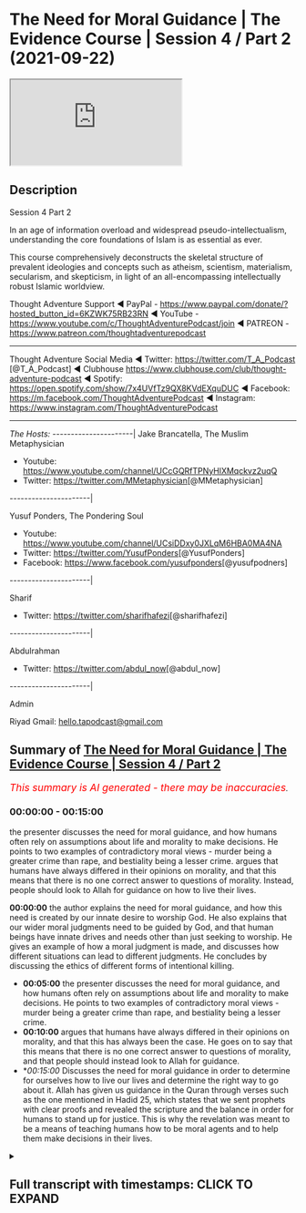 # The Need for Moral Guidance | The Evidence Course | Session 4 / Part 2 (2021-09-22)

<iframe loading='lazy' src='https://www.youtube.com/embed/Krwadk8F6nU'></iframe>

## Description

Session 4  Part 2

In an age of information overload and widespread pseudo-intellectualism, understanding the core foundations of Islam is as essential as ever. 

This course comprehensively deconstructs the skeletal structure of prevalent ideologies and concepts such as atheism, scientism, materialism, secularism, and skepticism, in light of an all-encompassing intellectually robust Islamic worldview.

Thought Adventure Support
◄ PayPal - https://www.paypal.com/donate/?hosted_button_id=6KZWK75RB23RN 
◄ YouTube - https://www.youtube.com/c/ThoughtAdventurePodcast/join
◄ PATREON - https://www.patreon.com/thoughtadventurepodcast
____________________________________________________________________

Thought Adventure Social Media
◄ Twitter: https://twitter.com/T_A_Podcast​​ [@T_A_Podcast]
◄ Clubhouse https://www.clubhouse.com/club/thought-adventure-podcast
◄ Spotify: https://open.spotify.com/show/7x4UVfTz9QX8KVdEXquDUC
◄ Facebook: https://m.facebook.com/ThoughtAdventurePodcast
◄ Instagram: https://www.instagram.com/ThoughtAdventurePodcast​

----------------------------------------------------------------

*The Hosts:*
----------------------|
Jake Brancatella, The Muslim Metaphysician

- Youtube: https://www.youtube.com/channel/UCcGQRfTPNyHlXMqckvz2uqQ
- Twitter:  https://twitter.com/MMetaphysician​​ [@MMetaphysician]

----------------------|

Yusuf Ponders, The Pondering Soul

- Youtube: https://www.youtube.com/channel/UCsiDDxy0JXLqM6HBA0MA4NA
- Twitter: https://twitter.com/YusufPonders​​ [@YusufPonders]
- Facebook: https://www.facebook.com/yusufponders​ [@yusufpodners]

----------------------|

Sharif

- Twitter: https://twitter.com/sharifhafezi​​ [@sharifhafezi]

----------------------|

Abdulrahman

- Twitter: https://twitter.com/abdul_now​ [@abdul_now]

----------------------|

Admin

Riyad 
Gmail: hello.tapodcast@gmail.com

## Summary of [The Need for Moral Guidance | The Evidence Course | Session 4 / Part 2](https://www.youtube.com/watch?v=Krwadk8F6nU)


*<span style="color:red; font-size:125%">This summary is AI generated - there may be inaccuracies</span>. [](/)*

### <a onclick="modifyYTiframeseektime('0')">00:00:00</a> - <a onclick="modifyYTiframeseektime('900')">00:15:00</a>

 the presenter discusses the need for moral guidance, and how humans often rely on assumptions about life and morality to make decisions. He points to two examples of contradictory moral views - murder being a greater crime than rape, and bestiality being a lesser crime. argues that humans have always differed in their opinions on morality, and that this means that there is no one correct answer to questions of morality. Instead, people should look to Allah for guidance on how to live their lives.

**<a onclick="modifyYTiframeseektime('0')">00:00:00</a>**  the author explains the need for moral guidance, and how this need is created by our innate desire to worship God. He also explains that our wider moral judgments need to be guided by God, and that human beings have innate drives and needs other than just seeking to worship. He gives an example of how a moral judgment is made, and discusses how different situations can lead to different judgments. He concludes by discussing the ethics of different forms of intentional killing.
* **<a onclick="modifyYTiframeseektime('300')">00:05:00</a>**  the presenter discusses the need for moral guidance, and how humans often rely on assumptions about life and morality to make decisions. He points to two examples of contradictory moral views - murder being a greater crime than rape, and bestiality being a lesser crime.
* **<a onclick="modifyYTiframeseektime('600')">00:10:00</a>** argues that humans have always differed in their opinions on morality, and that this has always been the case. He goes on to say that this means that there is no one correct answer to questions of morality, and that people should instead look to Allah for guidance.
* **<a onclick="modifyYTiframeseektime('900')">00:15:00</a>* Discusses the need for moral guidance in order to determine for ourselves how to live our lives and determine the right way to go about it. Allah has given us guidance in the Quran through verses such as the one mentioned in Hadid 25, which states that we sent prophets with clear proofs and revealed the scripture and the balance in order for humans to stand up for justice. This is why the revelation was meant to be a means of teaching humans how to be moral agents and to help them make decisions in their lives.

<details><summary><h2>Full transcript with timestamps: CLICK TO EXPAND</h2></summary>

<a onclick="modifyYTiframeseektime('14')">0:00:14</a> i want you to imagine you had one  
<a onclick="modifyYTiframeseektime('16')">0:00:16</a> healthy individual he's got healthy  
<a onclick="modifyYTiframeseektime('18')">0:00:18</a> heart healthy lungs healthy liver  
<a onclick="modifyYTiframeseektime('21')">0:00:21</a> healthy kidneys he's a healthy  
<a onclick="modifyYTiframeseektime('23')">0:00:23</a> uh person  
<a onclick="modifyYTiframeseektime('25')">0:00:25</a> but then you had four unhealthy people  
<a onclick="modifyYTiframeseektime('28')">0:00:28</a> one who needs a heart one who needs a  
<a onclick="modifyYTiframeseektime('31')">0:00:31</a> lungs one who needs liver and one who  
<a onclick="modifyYTiframeseektime('33')">0:00:33</a> needs kidneys  
<a onclick="modifyYTiframeseektime('34')">0:00:34</a> and they need these things to live  
<a onclick="modifyYTiframeseektime('37')">0:00:37</a> in this scenario would it be ethical  
<a onclick="modifyYTiframeseektime('40')">0:00:40</a> would it be the moral thing to do to  
<a onclick="modifyYTiframeseektime('42')">0:00:42</a> kill that one healthy person  
<a onclick="modifyYTiframeseektime('45')">0:00:45</a> harvest their organs in order to save  
<a onclick="modifyYTiframeseektime('47')">0:00:47</a> for people  
<a onclick="modifyYTiframeseektime('48')">0:00:48</a> isn't this maximizing the greatest good  
<a onclick="modifyYTiframeseektime('51')">0:00:51</a> for the greatest number of people  
<a onclick="modifyYTiframeseektime('53')">0:00:53</a> is it a moral thing to do  
<a onclick="modifyYTiframeseektime('57')">0:00:57</a> so in first part in the first part of  
<a onclick="modifyYTiframeseektime('59')">0:00:59</a> this section of need for messengers we  
<a onclick="modifyYTiframeseektime('61')">0:01:01</a> spent some time talking about and  
<a onclick="modifyYTiframeseektime('64')">0:01:04</a> explaining the fitra of the human being  
<a onclick="modifyYTiframeseektime('66')">0:01:06</a> the fact that human beings have this  
<a onclick="modifyYTiframeseektime('68')">0:01:08</a> innate desire to worship which was  
<a onclick="modifyYTiframeseektime('70')">0:01:10</a> ultimately created by allah  
<a onclick="modifyYTiframeseektime('73')">0:01:13</a> however in this part  
<a onclick="modifyYTiframeseektime('75')">0:01:15</a> i want to expand our understanding of  
<a onclick="modifyYTiframeseektime('77')">0:01:17</a> the human nature  
<a onclick="modifyYTiframeseektime('79')">0:01:19</a> and explain that not only  
<a onclick="modifyYTiframeseektime('82')">0:01:22</a> would our instinct to worship require  
<a onclick="modifyYTiframeseektime('84')">0:01:24</a> regulating from allah from the creator  
<a onclick="modifyYTiframeseektime('87')">0:01:27</a> but also  
<a onclick="modifyYTiframeseektime('88')">0:01:28</a> our wider moral judgments we make needs  
<a onclick="modifyYTiframeseektime('91')">0:01:31</a> to be guided from by allah  
<a onclick="modifyYTiframeseektime('94')">0:01:34</a> you see human beings we've been created  
<a onclick="modifyYTiframeseektime('96')">0:01:36</a> with needs  
<a onclick="modifyYTiframeseektime('98')">0:01:38</a> and with drives  
<a onclick="modifyYTiframeseektime('99')">0:01:39</a> other drives other than just seeking to  
<a onclick="modifyYTiframeseektime('101')">0:01:41</a> worship so for example we have the drive  
<a onclick="modifyYTiframeseektime('103')">0:01:43</a> to eat to drink to sleep  
<a onclick="modifyYTiframeseektime('106')">0:01:46</a> we also have the drive within us to form  
<a onclick="modifyYTiframeseektime('109')">0:01:49</a> relationships with other people like  
<a onclick="modifyYTiframeseektime('111')">0:01:51</a> family bonds like living and interacting  
<a onclick="modifyYTiframeseektime('114')">0:01:54</a> with our neighbors like engaging in  
<a onclick="modifyYTiframeseektime('116')">0:01:56</a> trade like establishing security and  
<a onclick="modifyYTiframeseektime('118')">0:01:58</a> cooperation with other people  
<a onclick="modifyYTiframeseektime('121')">0:02:01</a> how then do we organize these types of  
<a onclick="modifyYTiframeseektime('124')">0:02:04</a> relationships this is part of us this is  
<a onclick="modifyYTiframeseektime('126')">0:02:06</a> what it means to be a human being to  
<a onclick="modifyYTiframeseektime('128')">0:02:08</a> live within a social society socially  
<a onclick="modifyYTiframeseektime('131')">0:02:11</a> with other people and interact so how  
<a onclick="modifyYTiframeseektime('133')">0:02:13</a> then do we regulate these types of  
<a onclick="modifyYTiframeseektime('135')">0:02:15</a> relationships  
<a onclick="modifyYTiframeseektime('136')">0:02:16</a> and not just that but also within human  
<a onclick="modifyYTiframeseektime('140')">0:02:20</a> beings we have this desire to do good  
<a onclick="modifyYTiframeseektime('143')">0:02:23</a> meaning we have this desire to seek the  
<a onclick="modifyYTiframeseektime('146')">0:02:26</a> moral or ethical value behind the  
<a onclick="modifyYTiframeseektime('148')">0:02:28</a> actions that we perform  
<a onclick="modifyYTiframeseektime('150')">0:02:30</a> so this innate desire to be moral as  
<a onclick="modifyYTiframeseektime('152')">0:02:32</a> well as being able you know this desire  
<a onclick="modifyYTiframeseektime('154')">0:02:34</a> to satisfy our instincts and biological  
<a onclick="modifyYTiframeseektime('156')">0:02:36</a> needs by interacting with others etc  
<a onclick="modifyYTiframeseektime('160')">0:02:40</a> we need to ask the question how do we do  
<a onclick="modifyYTiframeseektime('162')">0:02:42</a> this  
<a onclick="modifyYTiframeseektime('163')">0:02:43</a> while still being moral agents so how do  
<a onclick="modifyYTiframeseektime('165')">0:02:45</a> i go out and interact with my family or  
<a onclick="modifyYTiframeseektime('168')">0:02:48</a> with neighbors or how do i interact with  
<a onclick="modifyYTiframeseektime('170')">0:02:50</a> the ruler or how does a rule interact  
<a onclick="modifyYTiframeseektime('171')">0:02:51</a> with me while being moral agents while  
<a onclick="modifyYTiframeseektime('174')">0:02:54</a> being able to be considered moral  
<a onclick="modifyYTiframeseektime('176')">0:02:56</a> now some people would argue  
<a onclick="modifyYTiframeseektime('178')">0:02:58</a> that we innately know whether an act is  
<a onclick="modifyYTiframeseektime('181')">0:03:01</a> moral or immoral we just simply have to  
<a onclick="modifyYTiframeseektime('183')">0:03:03</a> observe the act  
<a onclick="modifyYTiframeseektime('185')">0:03:05</a> in and of itself  
<a onclick="modifyYTiframeseektime('186')">0:03:06</a> but we need to ask  
<a onclick="modifyYTiframeseektime('188')">0:03:08</a> is it really moral  
<a onclick="modifyYTiframeseektime('190')">0:03:10</a> how do we know that our innate desire or  
<a onclick="modifyYTiframeseektime('193')">0:03:13</a> innate feeling that says something is  
<a onclick="modifyYTiframeseektime('195')">0:03:15</a> right or wrong is really a moral  
<a onclick="modifyYTiframeseektime('198')">0:03:18</a> judgment because a moral judgment is an  
<a onclick="modifyYTiframeseektime('200')">0:03:20</a> intellectual process  
<a onclick="modifyYTiframeseektime('202')">0:03:22</a> so let me give you an example killing  
<a onclick="modifyYTiframeseektime('205')">0:03:25</a> a number of people would normally say  
<a onclick="modifyYTiframeseektime('207')">0:03:27</a> our killing is innately wrong you can't  
<a onclick="modifyYTiframeseektime('210')">0:03:30</a> kill  
<a onclick="modifyYTiframeseektime('211')">0:03:31</a> however when making a moral judgment we  
<a onclick="modifyYTiframeseektime('214')">0:03:34</a> don't just look at the act itself  
<a onclick="modifyYTiframeseektime('216')">0:03:36</a> but also the circumstances behind the  
<a onclick="modifyYTiframeseektime('218')">0:03:38</a> action and the motivation of the person  
<a onclick="modifyYTiframeseektime('221')">0:03:41</a> or people who've done the action  
<a onclick="modifyYTiframeseektime('223')">0:03:43</a> so if we just say killing is innately  
<a onclick="modifyYTiframeseektime('226')">0:03:46</a> wrong  
<a onclick="modifyYTiframeseektime('227')">0:03:47</a> does that mean  
<a onclick="modifyYTiframeseektime('229')">0:03:49</a> that if a person who  
<a onclick="modifyYTiframeseektime('231')">0:03:51</a> you know goes out and intentionally  
<a onclick="modifyYTiframeseektime('234')">0:03:54</a> kills another person  
<a onclick="modifyYTiframeseektime('236')">0:03:56</a> you know out of premeditative intention  
<a onclick="modifyYTiframeseektime('239')">0:03:59</a> would he be considered equivalent  
<a onclick="modifyYTiframeseektime('241')">0:04:01</a> morally equivalent to the one who you  
<a onclick="modifyYTiframeseektime('244')">0:04:04</a> know accidentally killed a person you  
<a onclick="modifyYTiframeseektime('246')">0:04:06</a> know maybe they were driving down the  
<a onclick="modifyYTiframeseektime('248')">0:04:08</a> street the tire burst and they drove  
<a onclick="modifyYTiframeseektime('250')">0:04:10</a> into a person  
<a onclick="modifyYTiframeseektime('252')">0:04:12</a> or what about the person who killed in  
<a onclick="modifyYTiframeseektime('254')">0:04:14</a> self-defense is he going to be morally  
<a onclick="modifyYTiframeseektime('257')">0:04:17</a> equivalent to the one who killed  
<a onclick="modifyYTiframeseektime('259')">0:04:19</a> premeditatively or even the one who  
<a onclick="modifyYTiframeseektime('262')">0:04:22</a> killed  
<a onclick="modifyYTiframeseektime('262')">0:04:22</a> as an accident  
<a onclick="modifyYTiframeseektime('264')">0:04:24</a> or what about the state  
<a onclick="modifyYTiframeseektime('266')">0:04:26</a> that adjudicates that a person should be  
<a onclick="modifyYTiframeseektime('268')">0:04:28</a> killed and  
<a onclick="modifyYTiframeseektime('269')">0:04:29</a> executed because he committed murder as  
<a onclick="modifyYTiframeseektime('273')">0:04:33</a> an example and this is based upon the  
<a onclick="modifyYTiframeseektime('274')">0:04:34</a> law of that particular country  
<a onclick="modifyYTiframeseektime('276')">0:04:36</a> or even if we argue that killing  
<a onclick="modifyYTiframeseektime('278')">0:04:38</a> intentionally intentionally is always  
<a onclick="modifyYTiframeseektime('280')">0:04:40</a> wrong does that make euthanasia always  
<a onclick="modifyYTiframeseektime('284')">0:04:44</a> wrong  
<a onclick="modifyYTiframeseektime('285')">0:04:45</a> was it wrong for the british to enter  
<a onclick="modifyYTiframeseektime('287')">0:04:47</a> the world war ii and its soldiers  
<a onclick="modifyYTiframeseektime('290')">0:04:50</a> intentionally killed nazi soldiers  
<a onclick="modifyYTiframeseektime('293')">0:04:53</a> and we haven't even started talking  
<a onclick="modifyYTiframeseektime('294')">0:04:54</a> about abortion yet so this is also  
<a onclick="modifyYTiframeseektime('297')">0:04:57</a> another form of intentional killing and  
<a onclick="modifyYTiframeseektime('299')">0:04:59</a> the question then becomes also uh more  
<a onclick="modifyYTiframeseektime('301')">0:05:01</a> than you know about whether it's live or  
<a onclick="modifyYTiframeseektime('303')">0:05:03</a> not  
<a onclick="modifyYTiframeseektime('304')">0:05:04</a> but the point i'm trying to say is that  
<a onclick="modifyYTiframeseektime('306')">0:05:06</a> if you look at the act in and of itself  
<a onclick="modifyYTiframeseektime('309')">0:05:09</a> you can't say that the act tells us  
<a onclick="modifyYTiframeseektime('312')">0:05:12</a> whether it's morally right or morally  
<a onclick="modifyYTiframeseektime('314')">0:05:14</a> wrong so when people turn around say oh  
<a onclick="modifyYTiframeseektime('315')">0:05:15</a> you can just tell from your heart or you  
<a onclick="modifyYTiframeseektime('317')">0:05:17</a> can just tell inside of you or you're  
<a onclick="modifyYTiframeseektime('319')">0:05:19</a> born with this innate feeling that  
<a onclick="modifyYTiframeseektime('320')">0:05:20</a> something is morally wrong we don't even  
<a onclick="modifyYTiframeseektime('322')">0:05:22</a> look at morality in that way we don't  
<a onclick="modifyYTiframeseektime('324')">0:05:24</a> even look at the action that way we look  
<a onclick="modifyYTiframeseektime('325')">0:05:25</a> at the circumstances we look at the  
<a onclick="modifyYTiframeseektime('328')">0:05:28</a> motivations of the individuals and then  
<a onclick="modifyYTiframeseektime('330')">0:05:30</a> we start to make certain judgments upon  
<a onclick="modifyYTiframeseektime('336')">0:05:36</a> that so it's not the actual moral act  
<a onclick="modifyYTiframeseektime('339')">0:05:39</a> that gives us the moral judgment but  
<a onclick="modifyYTiframeseektime('341')">0:05:41</a> it's something else and in fact it's  
<a onclick="modifyYTiframeseektime('342')">0:05:42</a> what we call the metaphysical principles  
<a onclick="modifyYTiframeseektime('345')">0:05:45</a> that we hold so these are the  
<a onclick="modifyYTiframeseektime('347')">0:05:47</a> assumptions that we have about life and  
<a onclick="modifyYTiframeseektime('350')">0:05:50</a> it's these assumptions and this outlook  
<a onclick="modifyYTiframeseektime('351')">0:05:51</a> and this moral viewpoint that we have  
<a onclick="modifyYTiframeseektime('353')">0:05:53</a> about life it actually comes before  
<a onclick="modifyYTiframeseektime('356')">0:05:56</a> we look at and sense the act  
<a onclick="modifyYTiframeseektime('358')">0:05:58</a> so we have these assumptions about what  
<a onclick="modifyYTiframeseektime('360')">0:06:00</a> life should be about what should be  
<a onclick="modifyYTiframeseektime('362')">0:06:02</a> morally good what should be morally evil  
<a onclick="modifyYTiframeseektime('364')">0:06:04</a> and then place that upon the axe that we  
<a onclick="modifyYTiframeseektime('366')">0:06:06</a> sense for example euthen euthanasia so  
<a onclick="modifyYTiframeseektime('369')">0:06:09</a> euthanasia what is that it's killing  
<a onclick="modifyYTiframeseektime('371')">0:06:11</a> somebody because maybe they're  
<a onclick="modifyYTiframeseektime('372')">0:06:12</a> terminally ill or maybe they're in  
<a onclick="modifyYTiframeseektime('374')">0:06:14</a> severe pain and they want to die  
<a onclick="modifyYTiframeseektime('377')">0:06:17</a> is his life  
<a onclick="modifyYTiframeseektime('379')">0:06:19</a> in term who's in terminal pain is it  
<a onclick="modifyYTiframeseektime('381')">0:06:21</a> worth saving  
<a onclick="modifyYTiframeseektime('383')">0:06:23</a> or not or is it morally right to allow  
<a onclick="modifyYTiframeseektime('386')">0:06:26</a> that person to kill himself or morally  
<a onclick="modifyYTiframeseektime('388')">0:06:28</a> right for a for him to ask a doctor kit  
<a onclick="modifyYTiframeseektime('390')">0:06:30</a> to kill him  
<a onclick="modifyYTiframeseektime('392')">0:06:32</a> now this presupposes certain assumptions  
<a onclick="modifyYTiframeseektime('395')">0:06:35</a> about morality one of those assumptions  
<a onclick="modifyYTiframeseektime('397')">0:06:37</a> is that this life is about maximizing or  
<a onclick="modifyYTiframeseektime('400')">0:06:40</a> the value of life is about maximizing  
<a onclick="modifyYTiframeseektime('403')">0:06:43</a> pleasure and benefit for the individual  
<a onclick="modifyYTiframeseektime('406')">0:06:46</a> individual and minimizing pain  
<a onclick="modifyYTiframeseektime('409')">0:06:49</a> so this is your purpose  
<a onclick="modifyYTiframeseektime('410')">0:06:50</a> and this then forms your moral outlook  
<a onclick="modifyYTiframeseektime('413')">0:06:53</a> so if a person is not maximizing his  
<a onclick="modifyYTiframeseektime('415')">0:06:55</a> pleasure  
<a onclick="modifyYTiframeseektime('417')">0:06:57</a> because he's in greater pain so his pain  
<a onclick="modifyYTiframeseektime('419')">0:06:59</a> supersedes his pleasure then really does  
<a onclick="modifyYTiframeseektime('422')">0:07:02</a> he  
<a onclick="modifyYTiframeseektime('423')">0:07:03</a> therefore you know see his life as being  
<a onclick="modifyYTiframeseektime('425')">0:07:05</a> worthwhile and therefore is it a right  
<a onclick="modifyYTiframeseektime('428')">0:07:08</a> is it morally correct in that situation  
<a onclick="modifyYTiframeseektime('430')">0:07:10</a> to minimize the pain to kill the  
<a onclick="modifyYTiframeseektime('433')">0:07:13</a> individual through euthanasia  
<a onclick="modifyYTiframeseektime('435')">0:07:15</a> euthanasia  
<a onclick="modifyYTiframeseektime('437')">0:07:17</a> this then results in us you know  
<a onclick="modifyYTiframeseektime('439')">0:07:19</a> constantly scratching our heads you know  
<a onclick="modifyYTiframeseektime('440')">0:07:20</a> as human beings trying to work out is it  
<a onclick="modifyYTiframeseektime('442')">0:07:22</a> morally good is it morally right  
<a onclick="modifyYTiframeseektime('444')">0:07:24</a> euthanasia right euthanasia wrong some  
<a onclick="modifyYTiframeseektime('446')">0:07:26</a> countries say it's allowed some  
<a onclick="modifyYTiframeseektime('447')">0:07:27</a> countries don't say it's allowed  
<a onclick="modifyYTiframeseektime('449')">0:07:29</a> but it shows us this contradictory  
<a onclick="modifyYTiframeseektime('451')">0:07:31</a> nature this problem that we have even if  
<a onclick="modifyYTiframeseektime('454')">0:07:34</a> we turn around and talk about this  
<a onclick="modifyYTiframeseektime('456')">0:07:36</a> maximizing benefit for the majority of  
<a onclick="modifyYTiframeseektime('458')">0:07:38</a> people and minimizing the pain uh  
<a onclick="modifyYTiframeseektime('460')">0:07:40</a> criteria  
<a onclick="modifyYTiframeseektime('462')">0:07:42</a> then you know we go got that scenario i  
<a onclick="modifyYTiframeseektime('464')">0:07:44</a> gave at the beginning about harvesting a  
<a onclick="modifyYTiframeseektime('467')">0:07:47</a> healthy person's body in order to save  
<a onclick="modifyYTiframeseektime('469')">0:07:49</a> for sick people well it follows from the  
<a onclick="modifyYTiframeseektime('471')">0:07:51</a> moral this follows from this moral  
<a onclick="modifyYTiframeseektime('473')">0:07:53</a> outlook of utilitarianism  
<a onclick="modifyYTiframeseektime('475')">0:07:55</a> but sure but it also clearly indicates  
<a onclick="modifyYTiframeseektime('477')">0:07:57</a> certain contradictions because people  
<a onclick="modifyYTiframeseektime('479')">0:07:59</a> don't live their life like that people  
<a onclick="modifyYTiframeseektime('481')">0:08:01</a> disagree with that in in in certain  
<a onclick="modifyYTiframeseektime('483')">0:08:03</a> cases anyway in most cases but there are  
<a onclick="modifyYTiframeseektime('486')">0:08:06</a> also loads of other examples that we can  
<a onclick="modifyYTiframeseektime('489')">0:08:09</a> give in order to highlight the  
<a onclick="modifyYTiframeseektime('490')">0:08:10</a> contradictions within human beings when  
<a onclick="modifyYTiframeseektime('493')">0:08:13</a> they make moral judgments and therefore  
<a onclick="modifyYTiframeseektime('495')">0:08:15</a> the inability for human beings to make  
<a onclick="modifyYTiframeseektime('497')">0:08:17</a> moral judgments for example bestiality  
<a onclick="modifyYTiframeseektime('500')">0:08:20</a> is a classic example you know is it  
<a onclick="modifyYTiframeseektime('502')">0:08:22</a> morally right or morally wrong now most  
<a onclick="modifyYTiframeseektime('505')">0:08:25</a> people probably say that's disgusting  
<a onclick="modifyYTiframeseektime('506')">0:08:26</a> that's morally wrong  
<a onclick="modifyYTiframeseektime('508')">0:08:28</a> but there are people who actually argue  
<a onclick="modifyYTiframeseektime('510')">0:08:30</a> it's a moral right and in fact you've  
<a onclick="modifyYTiframeseektime('512')">0:08:32</a> got the problem if you think you sh  
<a onclick="modifyYTiframeseektime('515')">0:08:35</a> that it's morally wrong  
<a onclick="modifyYTiframeseektime('517')">0:08:37</a> and in fact there is an argument that  
<a onclick="modifyYTiframeseektime('518')">0:08:38</a> one person proposed and he said and he  
<a onclick="modifyYTiframeseektime('522')">0:08:42</a> proposes not to articulate an argument  
<a onclick="modifyYTiframeseektime('524')">0:08:44</a> for bestiality but to show its  
<a onclick="modifyYTiframeseektime('526')">0:08:46</a> contradiction he said in most societies  
<a onclick="modifyYTiframeseektime('529')">0:08:49</a> murder is considered a greater crime  
<a onclick="modifyYTiframeseektime('531')">0:08:51</a> than rape  
<a onclick="modifyYTiframeseektime('533')">0:08:53</a> yeah so  
<a onclick="modifyYTiframeseektime('534')">0:08:54</a> if the question about bestiality is  
<a onclick="modifyYTiframeseektime('536')">0:08:56</a> wrong because you can't get consent of  
<a onclick="modifyYTiframeseektime('539')">0:08:59</a> the animal you know before  
<a onclick="modifyYTiframeseektime('541')">0:09:01</a> you know the  
<a onclick="modifyYTiframeseektime('542')">0:09:02</a> man or woman whatever starts doing some  
<a onclick="modifyYTiframeseektime('544')">0:09:04</a> dodgy things with the animal yeah  
<a onclick="modifyYTiframeseektime('547')">0:09:07</a> then  
<a onclick="modifyYTiframeseektime('548')">0:09:08</a> did you seek consent to kill the animal  
<a onclick="modifyYTiframeseektime('551')">0:09:11</a> and eat its meat  
<a onclick="modifyYTiframeseektime('552')">0:09:12</a> if you didn't believe it was morally  
<a onclick="modifyYTiframeseektime('554')">0:09:14</a> right or wrong to seek its consent to  
<a onclick="modifyYTiframeseektime('557')">0:09:17</a> kill it and eat it  
<a onclick="modifyYTiframeseektime('558')">0:09:18</a> and that's considered murder  
<a onclick="modifyYTiframeseektime('560')">0:09:20</a> then rape would be of a lesser degree  
<a onclick="modifyYTiframeseektime('564')">0:09:24</a> so by therefore the logic would follow  
<a onclick="modifyYTiframeseektime('566')">0:09:26</a> that bestiality being a lesser crime  
<a onclick="modifyYTiframeseektime('569')">0:09:29</a> would be allowed so he's trying to show  
<a onclick="modifyYTiframeseektime('571')">0:09:31</a> and trying to argue the point actually  
<a onclick="modifyYTiframeseektime('573')">0:09:33</a> this doesn't make a  
<a onclick="modifyYTiframeseektime('575')">0:09:35</a> you know this is the problem or the  
<a onclick="modifyYTiframeseektime('576')">0:09:36</a> contradiction of the the inconsistency  
<a onclick="modifyYTiframeseektime('578')">0:09:38</a> when human beings make these types of  
<a onclick="modifyYTiframeseektime('580')">0:09:40</a> decisions  
<a onclick="modifyYTiframeseektime('581')">0:09:41</a> but there are other people  
<a onclick="modifyYTiframeseektime('583')">0:09:43</a> like the moral philosopher peter singer  
<a onclick="modifyYTiframeseektime('585')">0:09:45</a> singer who actually argues that  
<a onclick="modifyYTiframeseektime('588')">0:09:48</a> bestiality should be made legal  
<a onclick="modifyYTiframeseektime('591')">0:09:51</a> he's actually says it should be made  
<a onclick="modifyYTiframeseektime('592')">0:09:52</a> legal  
<a onclick="modifyYTiframeseektime('593')">0:09:53</a> and that to be against bestiality is a  
<a onclick="modifyYTiframeseektime('596')">0:09:56</a> form of racism  
<a onclick="modifyYTiframeseektime('598')">0:09:58</a> known as speciesism yeah  
<a onclick="modifyYTiframeseektime('601')">0:10:01</a> so he's arguing that actually you know  
<a onclick="modifyYTiframeseektime('604')">0:10:04</a> why are you being prejudiced against the  
<a onclick="modifyYTiframeseektime('605')">0:10:05</a> cat and the dog yeah or the dolphin or  
<a onclick="modifyYTiframeseektime('607')">0:10:07</a> whatever is the orangutan you know if  
<a onclick="modifyYTiframeseektime('610')">0:10:10</a> love is love this is what his argument  
<a onclick="modifyYTiframeseektime('613')">0:10:13</a> is  
<a onclick="modifyYTiframeseektime('614')">0:10:14</a> similarly the same femoral philosopher  
<a onclick="modifyYTiframeseektime('616')">0:10:16</a> who's talking about racism towards  
<a onclick="modifyYTiframeseektime('618')">0:10:18</a> animals because you're not allowing  
<a onclick="modifyYTiframeseektime('619')">0:10:19</a> bestiality  
<a onclick="modifyYTiframeseektime('620')">0:10:20</a> also argued that it was morally right to  
<a onclick="modifyYTiframeseektime('623')">0:10:23</a> kill and  
<a onclick="modifyYTiframeseektime('624')">0:10:24</a> that kill an unborn child  
<a onclick="modifyYTiframeseektime('626')">0:10:26</a> and it was morally right to kill an  
<a onclick="modifyYTiframeseektime('629')">0:10:29</a> infant child as well so not only is it  
<a onclick="modifyYTiframeseektime('631')">0:10:31</a> right to kill an aborted you know a an  
<a onclick="modifyYTiframeseektime('633')">0:10:33</a> unborn child in the mother's womb but  
<a onclick="modifyYTiframeseektime('636')">0:10:36</a> also an infant child outside of the  
<a onclick="modifyYTiframeseektime('637')">0:10:37</a> mother's womb because he said look you  
<a onclick="modifyYTiframeseektime('640')">0:10:40</a> know he's trying to follow this logic  
<a onclick="modifyYTiframeseektime('642')">0:10:42</a> and show consistency and logic he said  
<a onclick="modifyYTiframeseektime('645')">0:10:45</a> if you can kill a child that's in the  
<a onclick="modifyYTiframeseektime('647')">0:10:47</a> mother's womb then what's the moral  
<a onclick="modifyYTiframeseektime('649')">0:10:49</a> difference between a child that's  
<a onclick="modifyYTiframeseektime('651')">0:10:51</a> outside of the mother's womb people say  
<a onclick="modifyYTiframeseektime('653')">0:10:53</a> well the child won't live without the  
<a onclick="modifyYTiframeseektime('655')">0:10:55</a> mother  
<a onclick="modifyYTiframeseektime('657')">0:10:57</a> being inside the womb  
<a onclick="modifyYTiframeseektime('659')">0:10:59</a> he said would the baby live  
<a onclick="modifyYTiframeseektime('661')">0:11:01</a> without the mother if the if the mother  
<a onclick="modifyYTiframeseektime('663')">0:11:03</a> didn't look after the baby  
<a onclick="modifyYTiframeseektime('665')">0:11:05</a> so they said no so therefore he said  
<a onclick="modifyYTiframeseektime('667')">0:11:07</a> well if you one is acceptable the other  
<a onclick="modifyYTiframeseektime('669')">0:11:09</a> one should be acceptable so if killing  
<a onclick="modifyYTiframeseektime('671')">0:11:11</a> the child inside the mother because it  
<a onclick="modifyYTiframeseektime('673')">0:11:13</a> can't live without the mother is  
<a onclick="modifyYTiframeseektime('674')">0:11:14</a> acceptable then killing the child  
<a onclick="modifyYTiframeseektime('676')">0:11:16</a> outside of the mother should also be  
<a onclick="modifyYTiframeseektime('677')">0:11:17</a> acceptable if the baby can't look after  
<a onclick="modifyYTiframeseektime('679')">0:11:19</a> itself without the mother  
<a onclick="modifyYTiframeseektime('682')">0:11:22</a> so here's his argument so therefore he  
<a onclick="modifyYTiframeseektime('684')">0:11:24</a> was trying to provide the moral  
<a onclick="modifyYTiframeseektime('685')">0:11:25</a> justification for infanticide then you  
<a onclick="modifyYTiframeseektime('688')">0:11:28</a> got our favorite atheist richard dawkins  
<a onclick="modifyYTiframeseektime('691')">0:11:31</a> who tweeted about whether a mother  
<a onclick="modifyYTiframeseektime('693')">0:11:33</a> should undertake an abortion if they  
<a onclick="modifyYTiframeseektime('695')">0:11:35</a> found out that their child had down  
<a onclick="modifyYTiframeseektime('697')">0:11:37</a> syndrome  
<a onclick="modifyYTiframeseektime('698')">0:11:38</a> he said when he was asked a question  
<a onclick="modifyYTiframeseektime('700')">0:11:40</a> from a from a woman about you know if i  
<a onclick="modifyYTiframeseektime('702')">0:11:42</a> was pregnant with a down syndrome maybe  
<a onclick="modifyYTiframeseektime('704')">0:11:44</a> i wouldn't know what to do this is what  
<a onclick="modifyYTiframeseektime('706')">0:11:46</a> he said he said i bought it and try  
<a onclick="modifyYTiframeseektime('708')">0:11:48</a> again  
<a onclick="modifyYTiframeseektime('709')">0:11:49</a> it would be immoral he's not even saying  
<a onclick="modifyYTiframeseektime('712')">0:11:52</a> you know he's giving him you know not  
<a onclick="modifyYTiframeseektime('714')">0:11:54</a> just saying it's acceptable he said it's  
<a onclick="modifyYTiframeseektime('715')">0:11:55</a> immoral to bring into the world  
<a onclick="modifyYTiframeseektime('718')">0:11:58</a> if you have a choice  
<a onclick="modifyYTiframeseektime('720')">0:12:00</a> so it's immoral to have a handicapped or  
<a onclick="modifyYTiframeseektime('723')">0:12:03</a> a down syndrome baby  
<a onclick="modifyYTiframeseektime('725')">0:12:05</a> in fact  
<a onclick="modifyYTiframeseektime('726')">0:12:06</a> these types of tweets and justifications  
<a onclick="modifyYTiframeseektime('729')">0:12:09</a> and moral perspectives you know echoes  
<a onclick="modifyYTiframeseektime('732')">0:12:12</a> back to the ideas of eugenics you know  
<a onclick="modifyYTiframeseektime('734')">0:12:14</a> killing off bad genes  
<a onclick="modifyYTiframeseektime('736')">0:12:16</a> from spreading within society or  
<a onclick="modifyYTiframeseektime('738')">0:12:18</a> stopping them to spread from the wider  
<a onclick="modifyYTiframeseektime('739')">0:12:19</a> society and this is where you had  
<a onclick="modifyYTiframeseektime('741')">0:12:21</a> eugenics programs within fascism and  
<a onclick="modifyYTiframeseektime('743')">0:12:23</a> nazi germany etc  
<a onclick="modifyYTiframeseektime('745')">0:12:25</a> but you know the thing is that we can  
<a onclick="modifyYTiframeseektime('747')">0:12:27</a> apply  
<a onclick="modifyYTiframeseektime('748')">0:12:28</a> this question on morality on a number of  
<a onclick="modifyYTiframeseektime('750')">0:12:30</a> examples or a number of actions and what  
<a onclick="modifyYTiframeseektime('753')">0:12:33</a> we all notice is humans have always  
<a onclick="modifyYTiframeseektime('756')">0:12:36</a> differed over this question i whether  
<a onclick="modifyYTiframeseektime('758')">0:12:38</a> morality is good or not  
<a onclick="modifyYTiframeseektime('760')">0:12:40</a> and this has always been the case so  
<a onclick="modifyYTiframeseektime('762')">0:12:42</a> even if we go further back and we talk  
<a onclick="modifyYTiframeseektime('764')">0:12:44</a> about democracy you know today people  
<a onclick="modifyYTiframeseektime('766')">0:12:46</a> say democracy is a moral form of  
<a onclick="modifyYTiframeseektime('767')">0:12:47</a> government  
<a onclick="modifyYTiframeseektime('768')">0:12:48</a> but in the past plato socrates and  
<a onclick="modifyYTiframeseektime('770')">0:12:50</a> aristotle argued against democracy  
<a onclick="modifyYTiframeseektime('773')">0:12:53</a> saying it's irrational it's immoral  
<a onclick="modifyYTiframeseektime('777')">0:12:57</a> similarly aristotle himself he argued  
<a onclick="modifyYTiframeseektime('779')">0:12:59</a> for the morality of slavery  
<a onclick="modifyYTiframeseektime('781')">0:13:01</a> and i could keep giving examples from  
<a onclick="modifyYTiframeseektime('783')">0:13:03</a> homosexuality being considered immoral  
<a onclick="modifyYTiframeseektime('786')">0:13:06</a> and unnatural act to now people  
<a onclick="modifyYTiframeseektime('788')">0:13:08</a> considering it moral to the differences  
<a onclick="modifyYTiframeseektime('790')">0:13:10</a> of age of consent where in the past it  
<a onclick="modifyYTiframeseektime('792')">0:13:12</a> used to be as low as seven or you know  
<a onclick="modifyYTiframeseektime('794')">0:13:14</a> even younger to now it has to be 16 or  
<a onclick="modifyYTiframeseektime('797')">0:13:17</a> 18 or in some countries higher you know  
<a onclick="modifyYTiframeseektime('800')">0:13:20</a> where in the past you know homosexuality  
<a onclick="modifyYTiframeseektime('803')">0:13:23</a> and you know transgenderism was  
<a onclick="modifyYTiframeseektime('805')">0:13:25</a> considered psychological illness to now  
<a onclick="modifyYTiframeseektime('808')">0:13:28</a> you you people celebrate when kids  
<a onclick="modifyYTiframeseektime('811')">0:13:31</a> little kids are transitioning from one  
<a onclick="modifyYTiframeseektime('813')">0:13:33</a> gender to another  
<a onclick="modifyYTiframeseektime('815')">0:13:35</a> so  
<a onclick="modifyYTiframeseektime('816')">0:13:36</a> and even those people who consider  
<a onclick="modifyYTiframeseektime('817')">0:13:37</a> incest to be abhorrent now we don't know  
<a onclick="modifyYTiframeseektime('820')">0:13:40</a> whether in the future people will turn  
<a onclick="modifyYTiframeseektime('822')">0:13:42</a> around and argue well if it's two  
<a onclick="modifyYTiframeseektime('823')">0:13:43</a> consenting adults you know  
<a onclick="modifyYTiframeseektime('826')">0:13:46</a> love is love isn't it  
<a onclick="modifyYTiframeseektime('827')">0:13:47</a> so when humans  
<a onclick="modifyYTiframeseektime('829')">0:13:49</a> want to make morals or seek moral  
<a onclick="modifyYTiframeseektime('831')">0:13:51</a> justifications for their actions  
<a onclick="modifyYTiframeseektime('833')">0:13:53</a> without the guidance from the creator  
<a onclick="modifyYTiframeseektime('835')">0:13:55</a> they end up contradicting themselves  
<a onclick="modifyYTiframeseektime('837')">0:13:57</a> changing their moral views over times  
<a onclick="modifyYTiframeseektime('839')">0:13:59</a> and places and thus morality without  
<a onclick="modifyYTiframeseektime('842')">0:14:02</a> this anchoring  
<a onclick="modifyYTiframeseektime('843')">0:14:03</a> to allah anchoring to the creator  
<a onclick="modifyYTiframeseektime('846')">0:14:06</a> makes morality subjective and have no  
<a onclick="modifyYTiframeseektime('849')">0:14:09</a> basis  
<a onclick="modifyYTiframeseektime('850')">0:14:10</a> so the only way to satisfy our need to  
<a onclick="modifyYTiframeseektime('852')">0:14:12</a> be moral  
<a onclick="modifyYTiframeseektime('854')">0:14:14</a> and uh is to have our actions guided  
<a onclick="modifyYTiframeseektime('857')">0:14:17</a> upon  
<a onclick="modifyYTiframeseektime('859')">0:14:19</a> allah's guidance  
<a onclick="modifyYTiframeseektime('861')">0:14:21</a> that's therefore we would seek out that  
<a onclick="modifyYTiframeseektime('863')">0:14:23</a> guidance not only are we seeking out the  
<a onclick="modifyYTiframeseektime('866')">0:14:26</a> guidance because allah created us with a  
<a onclick="modifyYTiframeseektime('869')">0:14:29</a> desire to worship but also we're seeking  
<a onclick="modifyYTiframeseektime('871')">0:14:31</a> guidance in order to know how to live  
<a onclick="modifyYTiframeseektime('873')">0:14:33</a> our life correctly and it's rational to  
<a onclick="modifyYTiframeseektime('877')">0:14:37</a> accept that if allah had created us each  
<a onclick="modifyYTiframeseektime('881')">0:14:41</a> individual created our needs our  
<a onclick="modifyYTiframeseektime('883')">0:14:43</a> instincts our desire to be good  
<a onclick="modifyYTiframeseektime('886')">0:14:46</a> then who knows better how a human being  
<a onclick="modifyYTiframeseektime('889')">0:14:49</a> should act and function than the one who  
<a onclick="modifyYTiframeseektime('891')">0:14:51</a> created that creation in the first place  
<a onclick="modifyYTiframeseektime('894')">0:14:54</a> so rather than leaving humanity to  
<a onclick="modifyYTiframeseektime('896')">0:14:56</a> wander in darkness and ignorance of  
<a onclick="modifyYTiframeseektime('898')">0:14:58</a> self-contradiction we look out for a  
<a onclick="modifyYTiframeseektime('900')">0:15:00</a> communication on all aspects of our life  
<a onclick="modifyYTiframeseektime('903')">0:15:03</a> in order to determine for us how to live  
<a onclick="modifyYTiframeseektime('905')">0:15:05</a> our life  
<a onclick="modifyYTiframeseektime('906')">0:15:06</a> allah he says in the quran in surah  
<a onclick="modifyYTiframeseektime('910')">0:15:10</a> hadid verse 25 indeed we sent our  
<a onclick="modifyYTiframeseektime('913')">0:15:13</a> messengers will with clear proofs and  
<a onclick="modifyYTiframeseektime('916')">0:15:16</a> revealed with them the scripture  
<a onclick="modifyYTiframeseektime('918')">0:15:18</a> and the balance  
<a onclick="modifyYTiframeseektime('922')">0:15:22</a> so that mankind may stand up for justice  
<a onclick="modifyYTiframeseektime('925')">0:15:25</a> the purpose of the revelation then and  
<a onclick="modifyYTiframeseektime('927')">0:15:27</a> the guidance was that human beings were  
<a onclick="modifyYTiframeseektime('930')">0:15:30</a> able to become moral agents  
<a onclick="modifyYTiframeseektime('942')">0:15:42</a> you  
</details>